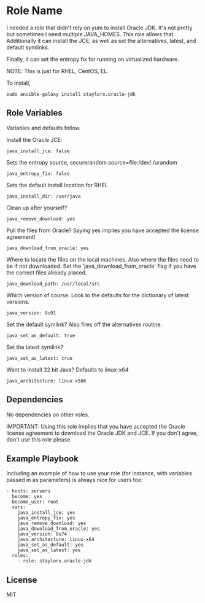 # Role Name

I needed a role that didn't rely on yum to install Oracle JDK. It's not pretty but sometimes I need multiple JAVA_HOMES. This role allows that. Additionally it can install the JCE, as well as set the alternatives, latest, and default symlinks.

Finally, it can set the entropy fix for running on virtualized hardware.

NOTE: This is just for RHEL, CentOS, EL. 

To install,

    sudo ansible-galaxy install staylorx.oracle-jdk

## Role Variables

Variables and defaults follow.

Install the Oracle JCE:

    java_install_jce: false

Sets the entropy source, securerandom.source=file:/dev/./urandom

    java_entropy_fix: false

Sets the default install location for RHEL

    java_install_dir: /usr/java

Clean up after yourself?

    java_remove_download: yes

Pull the files from Oracle? Saying yes implies you have accepted the license agreement!

    java_download_from_oracle: yes

Where to locate the files on the local machines. Also where the files need to be if not downloaded. Set the 'java_download_from_oracle' flag if you have the correct files already placed.

    java_download_path: /usr/local/src

Which version of course. Look to the defaults for the dictionary of latest versions.

    java_version: 8u91

Set the default symlink? Also fires off the alternatives routine.

    java_set_as_default: true

Set the latest symlink?

    java_set_as_latest: true

Want to install 32 bit Java? Defaults to linux-x64

    java_architecture: linux-x586

## Dependencies

No dependencies on other roles.

IMPORTANT: Using this role implies that you have accepted the Oracle license agreement to download the Oracle JDK and JCE. If you don't agree, don't use this role please.

## Example Playbook

Including an example of how to use your role (for instance, with variables passed in as parameters) is always nice for users too:

    - hosts: servers
      become: yes
      become_user: root
      vars:
        java_install_jce: yes
        java_entropy_fix: yes
        java_remove_download: yes
        java_download_from_oracle: yes
        java_version: 8u74
        java_architecture: linux-x64
        java_set_as_default: yes
        java_set_as_latest: yes
      roles:
        - role: staylorx.oracle-jdk

## License

MIT


